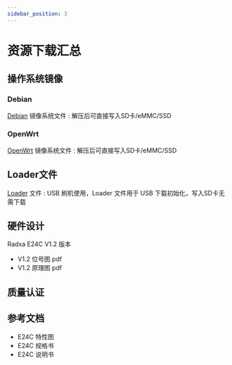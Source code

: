 ```yaml
---
sidebar_position: 3
---
```


# 资源下载汇总

## 操作系统镜像

### Debian

[Debian](https://github.com/radxa-build/radxa-rk3528/releases/download/rsdk-t2/radxa-rk3528_bookworm_cli_t2.output.img.xz) 镜像系统文件 : 解压后可直接写入SD卡/eMMC/SSD

### OpenWrt

[OpenWrt](https://dl.radxa.com/e/e24c/images/openwrt_rk3528_e24c_R25.05.07_k6.1.115-rk35xx-flippy-2505a.7z) 镜像系统文件 : 解压后可直接写入SD卡/eMMC/SSD

## Loader文件

[Loader](https://dl.radxa.com/rock2/images/loader/rk3528_spl_loader_v1.07.104.bin) 文件 : USB 刷机使用，Loader 文件用于 USB 下载初始化，写入SD卡无需下载

## 硬件设计

Radxa E24C V1.2 版本

- V1.2 位号图 pdf
- V1.2 原理图 pdf

## 质量认证

## 参考文档

- E24C 特性图
- E24C 规格书
- E24C 说明书
